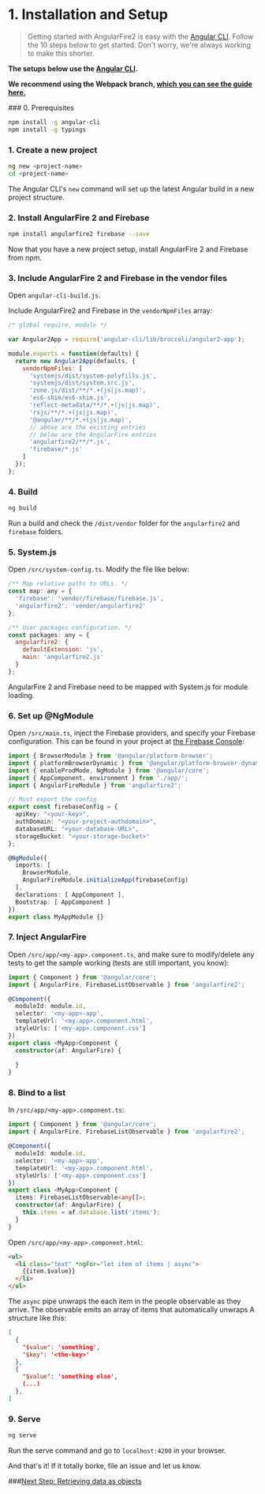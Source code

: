 # 1. Installation and Setup

> Getting started with AngularFire2 is easy with the [Angular CLI](https://github.com/angular/angular-cli). Follow the 10 steps below to get started. Don't worry, we're always working to make this shorter.

**The setups below use the [Angular CLI](https://github.com/angular/angular-cli).**

**We recommend using the Webpack branch, [which you can see the guide here.](1-install-and-setup.md)**

### 0. Prerequisites

```bash
npm install -g angular-cli
npm install -g typings 
```

### 1. Create a new project

```bash
ng new <project-name>
cd <project-name>
```

The Angular CLI's `new` command will set up the latest Angular build in a new project structure.

### 2. Install AngularFire 2 and Firebase

```bash
npm install angularfire2 firebase --save
```

Now that you have a new project setup, install AngularFire 2 and Firebase from npm.

### 3. Include AngularFire 2 and Firebase in the vendor files

Open `angular-cli-build.js`.

Include AngularFire2 and Firebase in the `vendorNpmFiles` array:

```js
/* global require, module */

var Angular2App = require('angular-cli/lib/broccoli/angular2-app');

module.exports = function(defaults) {
  return new Angular2App(defaults, {
    vendorNpmFiles: [
      'systemjs/dist/system-polyfills.js',
      'systemjs/dist/system.src.js',
      'zone.js/dist/**/*.+(js|js.map)',
      'es6-shim/es6-shim.js',
      'reflect-metadata/**/*.+(js|js.map)',
      'rxjs/**/*.+(js|js.map)',
      '@angular/**/*.+(js|js.map)',
      // above are the existing entries
      // below are the AngularFire entries
      'angularfire2/**/*.js',
      'firebase/*.js'      
    ]
  });
};
```

### 4. Build

```bash
ng build
```

Run a build and check the `/dist/vendor` folder for the `angularfire2` and `firebase` folders.

### 5. System.js

Open `/src/system-config.ts`. Modify the file like below:

```js
/** Map relative paths to URLs. */
const map: any = {
  'firebase': 'vendor/firebase/firebase.js',
  'angularfire2': 'vendor/angularfire2'
};

/** User packages configuration. */
const packages: any = {
  angularfire2: {
    defaultExtension: 'js',
    main: 'angularfire2.js'
  }
};
```

AngularFire 2 and Firebase need to be mapped with System.js for module loading.

### 6. Set up @NgModule

Open `/src/main.ts`, inject the Firebase providers, and specify your Firebase configuration. 
This can be found in your project at [the Firebase Console](https://console.firebase.google.com):

```ts
import { BrowserModule } from '@angular/platform-browser';
import { platformBrowserDynamic } from '@angular/platform-browser-dynamic';
import { enableProdMode, NgModule } from '@angular/core';
import { AppComponent, environment } from './app/';
import { AngularFireModule } from 'angularfire2';

// Must export the config
export const firebaseConfig = {
  apiKey: "<your-key>",
  authDomain: "<your-project-authdomain>",
  databaseURL: "<your-database-URL>",
  storageBucket: "<your-storage-bucket>"
};

@NgModule({
  imports: [
    BrowserModule,
    AngularFireModule.initializeApp(firebaseConfig)
  ],
  declarations: [ AppComponent ],
  Bootstrap: [ AppComponent ]
})
export class MyAppModule {}

```

### 7. Inject AngularFire

Open `/src/app/<my-app>.component.ts`, and make sure to modify/delete any tests to get the sample working (tests are still important, you know):

```ts
import { Component } from '@angular/core';
import { AngularFire, FirebaseListObservable } from 'angularfire2';

@Component({
  moduleId: module.id,
  selector: '<my-app>-app',
  templateUrl: '<my-app>.component.html',
  styleUrls: ['<my-app>.component.css']
})
export class <MyApp>Component {
  constructor(af: AngularFire) {
    
  }
}

```

### 8. Bind to a list

In `/src/app/<my-app>.component.ts`:

```ts
import { Component } from '@angular/core';
import { AngularFire, FirebaseListObservable } from 'angularfire2';

@Component({
  moduleId: module.id,
  selector: '<my-app>-app',
  templateUrl: '<my-app>.component.html',
  styleUrls: ['<my-app>.component.css']
})
export class <MyApp>Component {
  items: FirebaseListObservable<any[]>;
  constructor(af: AngularFire) {
    this.items = af.database.list('items');
  }
}
```

Open `/src/app/<my-app>.component.html`:

```html
<ul>
  <li class="text" *ngFor="let item of items | async">
    {{item.$value}}
  </li>
</ul>
```

The `async` pipe unwraps the each item in the people observable as they arrive. The observable emits an array of items that automatically unwraps  A structure like this:

```json
[
  {
    "$value": 'something',
    "$key": '<the-key>'
  },
  {
    "$value": 'something else',
    (...)
  },
]
```

### 9. Serve

```bash
ng serve
```

Run the serve command and go to `localhost:4200` in your browser.

And that's it! If it totally borke, file an issue and let us know.

###[Next Step: Retrieving data as objects](2-retrieving-data-as-objects.md)
